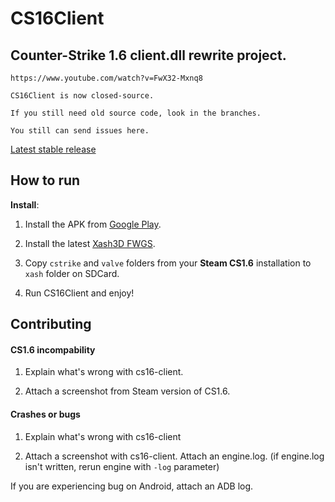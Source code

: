 # CS16Client
## Counter-Strike 1.6 client.dll rewrite project.

```
https://www.youtube.com/watch?v=FwX32-Mxnq8

СS16Client is now closed-source.

If you still need old source code, look in the branches.

You still can send issues here.
```

[Latest stable release](https://github.com/SDLash3D/cs16-client/releases/latest)

## How to run

**Install**:

1) Install the APK from [Google Play](https://play.google.com/store/apps/details?id=in.celest.xash3d.cs16client).

2) Install the latest [Xash3D FWGS](https://play.google.com/store/apps/details?id=in.celest.xash3d.hl).

3) Copy `cstrike` and `valve` folders from your **Steam CS1.6** installation to `xash` folder on SDCard. 

4) Run CS16Client and enjoy!

## Contributing

#### CS1.6 incompability
1) Explain what's wrong with cs16-client.

2) Attach a screenshot from Steam version of CS1.6. 

#### Crashes or bugs
1) Explain what's wrong with cs16-client

2) Attach a screenshot with cs16-client. Attach an engine.log. (if engine.log isn't written, rerun engine with `-log` parameter)

If you are experiencing bug on Android, attach an ADB log. 
